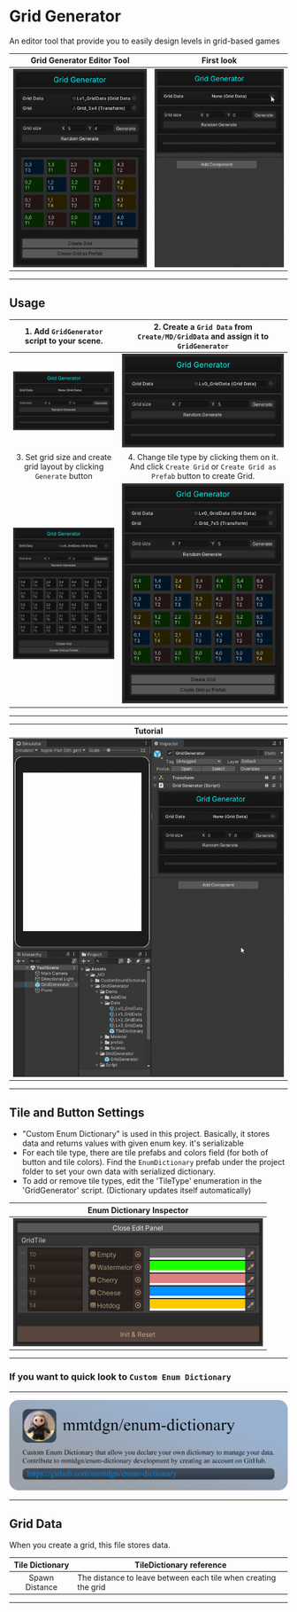 # Grid Generator
An editor tool that provide you to easily design levels in grid-based games

|<b>Grid Generator Editor Tool</b><br>|<b>First look</b><br>|
|:----:|:----:|
|<img src="/.github/screenshots/title.png">|![](/.github/screenshots/00.gif)|

-------------------------------------------------------------------------------------------------------------------------------------  

## Usage
<!--1. Add `GridGenerator` script to your scene.
2. Create a `Grid Data` from `MD/GridData` and assign it to `GridGenerator`
3. Set grid size and create grid layout by clicking `Generate` button
4. Change tile type by clicking them on it. And click `Create Grid` or `Create Grid as Prefab` button to create Grid.
5. It's saves data to scriptable object automatically.*/-->  

| 1. Add `GridGenerator` script to your scene.                                    |  2. Create a `Grid Data` from `Create/MD/GridData` and assign it to `GridGenerator` |
|:---:|:---:|
| <img src="/.github/screenshots/0.png">  |  <img src="/.github/screenshots/0.1.png"> |
| 3. Set grid size and create grid layout by clicking `Generate` button           | 4. Change tile type by clicking them on it. And click `Create Grid` or `Create Grid as Prefab` button to create Grid. |
| <img src="/.github/screenshots/1.png"> |<img src="/.github/screenshots/1.1.png"> |

-------------------------------------------------------------------------------------------------------------------------------------

|Tutorial|
|:---:|
|![](/.github/screenshots/11.gif)|

-------------------------------------------------------------------------------------------------------------------------------------

## Tile and Button Settings
 * "Custom Enum Dictionary" is used in this project. Basically, it stores data and returns values with given enum key. it's serializable
 * For each tile type, there are tile prefabs and colors field (for both of button and tile colors). Find the `EnumDictionary` prefab under the project folder to set your own data with serialized dictionary.  
 * To add or remove tile types, edit the 'TileType' enumeration in the 'GridGenerator' script. (Dictionary updates itself automatically)  

|Enum Dictionary Inspector|
|:---:|
|<img src="/.github/screenshots/data.png"> |

---------------------------------------------------------------------------------------------  
### If you want to quick look to `Custom Enum Dictionary`
---------------------------------------------------------------------------------------------  

[<img src="/.github/screenshots/temp.png">](https://github.com/mmtdgn/enum-dictionary)  

---------------------------------------------------------------------------------------------  

## Grid Data

When you create a grid, this file stores data.

|Tile Dictionary|TileDictionary reference|
|:--------:|----------|
|Spawn Distance |The distance to leave between each tile when creating the grid|  

-------------------------------------------------------------------------------------------------------------------------------------
